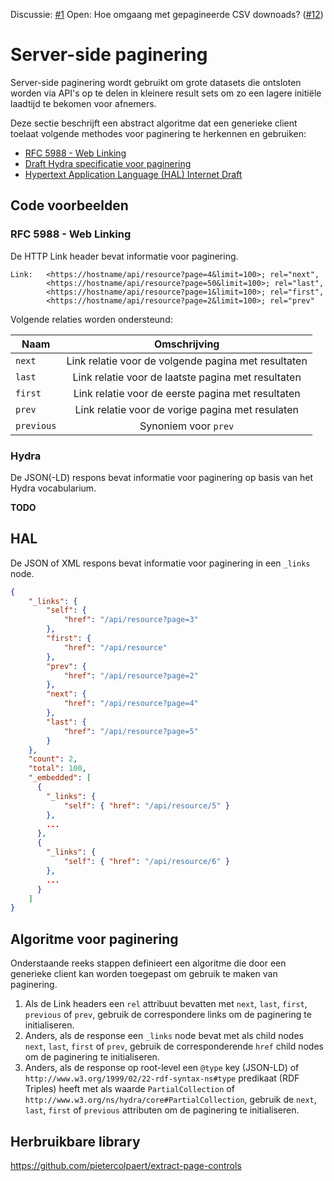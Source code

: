 Discussie: [#1](https://github.com/pietercolpaert/generieke-hypermedia-api/issues/1)
Open: Hoe omgaang met gepagineerde CSV downoads? ([#12](https://github.com/pietercolpaert/generieke-hypermedia-api/issues/12))

# Server-side paginering

Server-side paginering wordt gebruikt om grote datasets die ontsloten worden via API's op te delen in kleinere result sets om zo een lagere initiële laadtijd te bekomen voor afnemers.

Deze sectie beschrijft een abstract algoritme dat een generieke client toelaat volgende methodes voor paginering te herkennen en gebruiken:

+ [RFC 5988 - Web Linking](https://tools.ietf.org/html/rfc5988)
+ [Draft Hydra specificatie voor paginering](https://github.com/HydraCG/Specifications/blob/master/drafts/use-cases/3.2.pagination.md)
+ [Hypertext Application Language (HAL) Internet Draft](http://stateless.co/hal_specification.html)

## Code voorbeelden

### RFC 5988 - Web Linking

De HTTP Link header bevat informatie voor paginering.

```
Link: 	<https://hostname/api/resource?page=4&limit=100>; rel="next",
  		<https://hostname/api/resource?page=50&limit=100>; rel="last",
  		<https://hostname/api/resource?page=1&limit=100>; rel="first",
  		<https://hostname/api/resource?page=2&limit=100>; rel="prev"
```

Volgende relaties worden ondersteund:

| Naam        | Omschrijving                                        |
| ----------- |:---------------------------------------------------:|
| `next`      | Link relatie voor de volgende pagina met resultaten |
| `last`      | Link relatie voor de laatste pagina met resultaten  |
| `first`     | Link relatie voor de eerste pagina met resultaten   |
| `prev`      | Link relatie voor de vorige pagina met resulaten    |
| `previous`  | Synoniem voor `prev`                                |

### Hydra

De JSON(-LD) respons bevat informatie voor paginering op basis van het Hydra vocabularium.

__TODO__

## HAL

De JSON of XML respons bevat informatie voor paginering in een `_links` node.

```json
{
    "_links": {
        "self": {
            "href": "/api/resource?page=3"
        },
        "first": {
            "href": "/api/resource"
        },
        "prev": {
            "href": "/api/resource?page=2"
        },
        "next": {
            "href": "/api/resource?page=4"
        },
        "last": {
            "href": "/api/resource?page=5"
        }
    },
    "count": 2,
    "total": 100,
    "_embedded": [
      {
		"_links": {
        	"self": { "href": "/api/resource/5" }
        },
        ...
      },
      {
		"_links": {
        	"self": { "href": "/api/resource/6" }
        },
        ...
      }
    ]
}
```

## Algoritme voor paginering

Onderstaande reeks stappen definieert een algoritme die door een generieke client kan worden toegepast om gebruik te maken van paginering.

1. Als de Link headers een `rel` attribuut bevatten met `next`, `last`, `first`, `previous` of `prev`, gebruik de correspondere links om de paginering te initialiseren.
2. Anders, als de response een `_links` node bevat met als child nodes `next`, `last`, `first` of `prev`, gebruik de corresponderende `href` child nodes om de paginering te initialiseren.
3. Anders, als de response op root-level een `@type` key (JSON-LD) of `http://www.w3.org/1999/02/22-rdf-syntax-ns#type` predikaat (RDF Triples) heeft met als waarde `PartialCollection` of `http://www.w3.org/ns/hydra/core#PartialCollection`, gebruik de `next`, `last`, `first` of `previous` attributen om de paginering te initialiseren.

## Herbruikbare library

https://github.com/pietercolpaert/extract-page-controls
